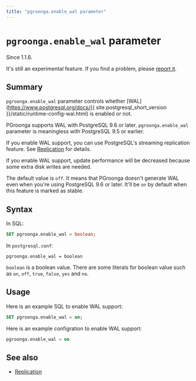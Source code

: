 ```yaml
---
title: "pgroonga.enable_wal parameter"
---
```


# `pgroonga.enable_wal` parameter

Since 1.1.6.

It's still an experimental feature. If you find a problem, please [report it](https://github.com/pgroonga/pgroonga/issues/new).

## Summary

`pgroonga.enable_wal` parameter controls whether [WAL](https://www.postgresql.org/docs/{{ site.postgresql_short_version }}/static/runtime-config-wal.html) is enabled or not.

PGroonga supports WAL with PostgreSQL 9.6 or later. `pgroonga.enable_wal` parameter is meaningless with PostgreSQL 9.5 or earlier.

If you enable WAL support, you can use PostgreSQL's streaming replication feature. See [Replication](../replication.html) for details.

If you enable WAL support, update performance will be decreased because some extra disk writes are needed.

The default value is `off`. It means that PGroonga doesn't generate WAL even when you're using PostgreSQL 9.6 or later. It'll be `on` by default when this feature is marked as stable.

## Syntax

In SQL:

```sql
SET pgroonga.enable_wal = boolean;
```

In `postgresql.conf`:

```text
pgroonga.enable_wal = boolean
```

`boolean` is a boolean value. There are some literals for boolean value such as `on`, `off`, `true`, `false`, `yes` and `no`.

## Usage

Here is an example SQL to enable WAL support:

```sql
SET pgroonga.enable_wal = on;
```

Here is an example configration to enable WAL support:

```sql
pgroonga.enable_wal = on
```

## See also

  * [Replication](../replication.html)
